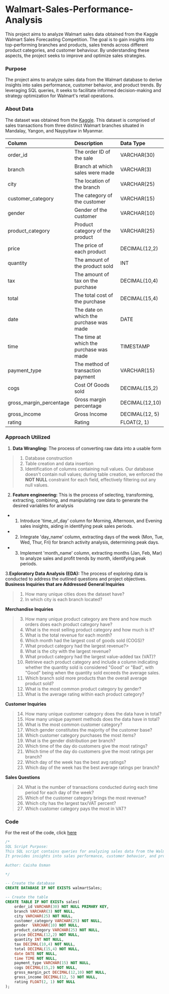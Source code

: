 # Walmart-Sales-Performance-Analysis
This project aims to analyze Walmart sales data obtained from the Kaggle Walmart Sales Forecasting Competition. The goal is to gain insights into top-performing branches and products, sales trends across different product categories, and customer behaviour. By understanding these aspects, the project seeks to improve and optimize sales strategies.

### Purpose
The project aims to analyze sales data from the Walmart database to derive insights into sales performance, customer behavior, and product trends. By leveraging SQL queries, it seeks to facilitate informed decision-making and strategy optimization for Walmart's retail operations.

### About Data
The dataset was obtained from the [Kaggle](https://www.kaggle.com/c/walmart-recruiting-store-sales-forecasting). This dataset is comprised of sales transactions from three distinct Walmart branches situated in Mandalay, Yangon, and Naypyitaw in Myanmar.

| Column                  | Description                             | Data Type      |
| :---------------------- | :-------------------------------------- | :------------- |
| order_id              | The order ID of the sale               | VARCHAR(30)    |
| branch                  | Branch at which sales were made         | VARCHAR(3)     |
| city                    | The location of the branch              | VARCHAR(25)    |
| customer_category       | The category of the customer            | VARCHAR(15)    |
| gender                  | Gender of the customer                  | VARCHAR(10)    |
| product_category        | Product category of the product         | VARCHAR(25)   |
| price              | The price of each product               | DECIMAL(12,2) |
| quantity                | The amount of the product sold          | INT            |
| tax                 | The amount of tax on the purchase       | DECIMAL(10,4)    |
| total                   | The total cost of the purchase          | DECIMAL(15,4) |
| date                    | The date on which the purchase was made | DATE           |
| time                    | The time at which the purchase was made | TIMESTAMP      |
| payment_type                 | The method of transaction payment | VARCHAR(15) |
| cogs                    | Cost Of Goods sold                      | DECIMAL(15,2) |
| gross_margin_percentage | Gross margin percentage                 | DECIMAL(12,10) |
| gross_income            | Gross Income                            | DECIMAL(12, 5) |
| rating                  | Rating                                  | FLOAT(2, 1)    |

### Approach Utilized

1. __Data Wrangling:__ The process of converting raw data into a usable form
> 1. Database construction
> 2. Table creation and data insertion
> 3. Identification of columns containing null values. Our database doesn't contain null values; during table creation, we enforced the __NOT NULL__ constraint for each field, effectively filtering out any null values.

2. __Feature engineering:__ This is the process of selecting, transforming, extracting, combining, and manipulating raw data to generate the desired variables for analysis 
- 1. Introduce 'time_of_day' column for Morning, Afternoon, and Evening sales insights, aiding in identifying peak sales periods.
- 2. Integrate 'day_name' column, extracting days of the week (Mon, Tue, Wed, Thur, Fri) for branch activity analysis, determining peak days.
- 3. Implement 'month_name' column, extracting months (Jan, Feb, Mar) to analyze sales and profit trends by month, identifying peak periods.

3.__Exploratory Data Analysis (EDA):__ The process of exploring data is conducted to address the outlined questions and project objectives.
__Business Inquiries that are Addressed__
__General Inquiries__
> 1. How many unique cities does the dataset have?
> 2. In which city is each branch located?

__Merchandise Inquiries__

> 3. How many unique product category are there and how much orders does each product category have?
> 4. What is the most selling product category and how much is it?
> 5. What is the total revenue for each month?
> 6. Which month had the largest cost of goods sold (COGS)?
> 7. What product category had the largest revenue?>
> 8. What is the city with the largest revenue?
> 9. What product category had the largest value-added tax (VAT)?
> 10. Retrieve each product category and include a column indicating whether the quantity sold is considered "Good" or "Bad", with "Good" being when the quantity sold exceeds the average sales.
> 11. Which branch sold more products than the overall average product sold?
> 12. What is the most common product category by gender?
> 13. What is the average rating within each product category?

__Customer Inquiries__  

> 14. How many unique customer category does the data have in total?
> 15. How many unique payment methods does the data have in total?
> 16. What is the most common customer category?
> 17. Which gender constitutes the majority of the customer base?
> 18. Which customer category purchases the most items?
> 19. What is the gender distribution per branch?
> 20. Which time of the day do customers give the most ratings?
> 21. Which time of the day do customers give the most ratings per branch?
> 22. Which day of the week has the best avg ratings?
> 23. Which day of the week has the best average ratings per branch?

__Sales Questions__

> 24. What is the number of transactions conducted during each time period for each day of the week?
> 25. Which of the customer category brings the most revenue?
> 26. Which city has the largest tax/VAT percent?
> 27. Which customer category pays the most in VAT?

### Code

For the rest of the code, click [here](https://github.com/caishaosmanper/Walmart-Sales-Performance-Analysis/blob/main/walmart_analysis.sql)

```sql
/*
SQL Script Purpose:
This SQL script contains queries for analyzing sales data from the Walmart database. 
It provides insights into sales performance, customer behavior, and product trends.

Author: Caisha Osman

*/

-- Create the database
CREATE DATABASE IF NOT EXISTS walmartSales;

-- Create the table 
CREATE TABLE IF NOT EXISTs sales(
	order_id VARCHAR(30) NOT NULL PRIMARY KEY,
    branch VARCHAR(3) NOT NULL,
    city VARCHAR(25) NOT NULL,
    customer_category VARCHAR(25) NOT NULL,
    gender	VARCHAR(10) NOT NULL,
    product_category VARCHAR(25) NOT NULL,
    price DECIMAL(12,2) NOT NULL,
    quantity INT NOT NULL,
    tax DECIMAL(10,4) NOT NULL,
    total DECIMAL(15,4) NOT NULL,
    date DATE NOT NULL,
	time TIME NOT NULL,
    payment_type VARCHAR(15) NOT NULL,
    cogs DECIMAL(15,2) NOT NULL,
    gross_margin_pct DECIMAL(12,10) NOT NULL,
    gross_income DECIMAL(12, 5) NOT NULL,
    rating FLOAT(2, 1) NOT NULL
);
```
